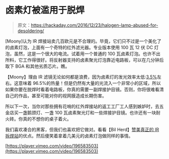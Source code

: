 # 卤素灯被滥用于脱焊

> 原文：<https://hackaday.com/2016/12/23/halogen-lamp-abused-for-desoldering/>

[Moony]认为 IR 焊接站卖几百欧元是不合理的。毕竟，它们只不过是一个美化了的卤素灯泡，上面有一个奇特的红外滤光器。专业版本使用 100 瓦 12 伏 DC 灯泡，虽然，这是一个很大的电流。试着用一个普通的 100 瓦卤素灯泡。也许不出所料，它工作得很好。将反射器支持的卤素聚光灯泡靠近电路板，可以在几分钟后取下 BGA 和其他劣质芯片。瞧。

【Moony】理由 IR 滤镜无论如何都是浪费，因为卤素灯的发光效率太低:[3.5%](http://homeguides.sfgate.com/energyefficient-bulbs-halogen-vs-fluorescent-vs-incandescent-78832.html)左右。这意味着 96.5%的热量！但是仍然有大量的光流入一个非常小的区域，所以如果你要在脱焊时看着电路板，你真的需要一副焊接护目镜。否则，你将很难看清自己的作品，甚至可能对你的视网膜造成长期伤害。

所以下一次，当你对那些拥有花哨的红外焊接站的返工工厂工人感到嫉妒时，去五金店买一盏鹅颈灯、一盏 100 瓦卤素聚光灯和一些焊接护目镜。也许还有一块耐火砖。你真的不想你的桌子着火。

我们喜欢凑合的黑客，但我们也喜欢把它做对。看看【Bil Herd】[赞美真正的 IR 拆焊站](http://hackaday.com/2014/08/21/smt-and-thru-hole-desoldering/)的优点。然后傻笑着拿着几美元的卤素灯泡做同样的事情。

[https://player.vimeo.com/video/196583503](https://player.vimeo.com/video/196583503)